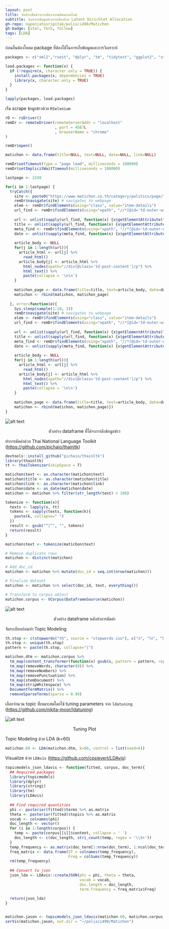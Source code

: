 ```yaml
---
layout: post
title: จับประเด็นข่าวการเมืองจากมติชนออนไลน์
subtitle: วิเคราะห์ข้อมูลข่าวการเมืองด้วย Latent Dirichlet Allocation
gh-repo: naponjatusripitak/polisci490/Matichon
gh-badge: [star, fork, follow]
tags: [LDA]
---
```


ก่อนอื่นต้องโหลด package ที่ต้องใช้ในการเก็บข้อมูลและการวิเคราะห์
```R
packages <- c("xml2","rvest", "dplyr", "tm", "tidytext", "ggplot2", "stopwords", "SnowballC", "tidyverse", "lubridate", "stringr", "httr", "SnowballC", "wdman", "RSelenium", "tcltk", "XML", "topicmodels", "stringi", "LDAvis", "slam", "ldatuning", "kableExtra", "widyr", "igraph", "ggraph", "fmsb", "pander")

load.packages <- function(x) {
  if (!require(x, character.only = TRUE)) {
    install.packages(x, dependencies = TRUE)
    library(x, character.only = TRUE)
  }
}

lapply(packages, load.packages)
```
เริ่ม scrape ข้อมูลข่าวด้วย ```RSelenium```
```R
rD <- rsDriver()
remDr <- remoteDriver(remoteServerAddr = "localhost" 
                      , port = 4567L
                      , browserName = "chrome"
)

remDr$open()

matichon <- data.frame(title=NULL, text=NULL, date=NULL, link=NULL)

remDr$setTimeout(type = "page load", milliseconds = 100000)
remDr$setImplicitWaitTimeout(milliseconds = 100000)

lastpage <- 2249

for(i in 1:lastpage) {
  tryCatch({
    site <- paste0("https://www.matichon.co.th/category/politics/page/",i) # create URL for each page to scrape
    remDr$navigate(site) # navigates to webpage
    elem <- remDr$findElements(using="class", value="item-details")
    url_find <- remDr$findElements(using="xpath", "//*[@id='td-outer-wrap']/div[2]/div/div[4]/div[1]/div/div/div[2]/h3/a")
    
    url <- unlist(sapply(url_find, function(x) {x$getElementAttribute("href")}))
    title <- unlist(sapply(url_find, function(x) {x$getElementAttribute("title")}))
    meta_find <- remDr$findElements(using="xpath", "//*[@id='td-outer-wrap']/div[2]/div/div[4]/div[1]/div/div/div[2]/div[1]/span[2]/time")
    date <- unlist(sapply(meta_find, function(x) {x$getElementAttribute("datetime")}))
    
    article_body <- NULL
    for(j in 1:length(url)){
      article_html <- url[j] %>%
        read_html() 
      article_body[j] <- article_html %>%
        html_nodes(xpath="//div[@class='td-post-content']/p") %>%
        html_text() %>%
        paste(collapse = '\n\n')
    }
    
    matichon_page <- data.frame(title=title, text=article_body, date=date, link=url)
    matichon <- rbind(matichon, matichon_page)
    
  }, error=function(e){
    Sys.sleep(sample(1:10, 1))
    remDr$navigate(site) # navigates to webpage
    elem <- remDr$findElements(using="class", value="item-details")
    url_find <- remDr$findElements(using="xpath", "//*[@id='td-outer-wrap']/div[2]/div/div[4]/div[1]/div/div/div[2]/h3/a")
    
    url <- unlist(sapply(url_find, function(x) {x$getElementAttribute("href")}))
    title <- unlist(sapply(url_find, function(x) {x$getElementAttribute("title")}))
    meta_find <- remDr$findElements(using="xpath", "//*[@id='td-outer-wrap']/div[2]/div/div[4]/div[1]/div/div/div[2]/div[1]/span[2]/time")
    date <- unlist(sapply(meta_find, function(x) {x$getElementAttribute("datetime")}))
    
    article_body <- NULL
    for(j in 1:length(url)){
      article_html <- url[j] %>%
        read_html() 
      article_body[j] <- article_html %>%
        html_nodes(xpath="//div[@class='td-post-content']/p") %>%
        html_text() %>%
        paste(collapse = '\n\n')
    }
    
    matichon_page <- data.frame(title=title, text=article_body, date=date, link=url)
    matichon <- rbind(matichon, matichon_page)})
}
```

![alt text](https://naponjatusripitak.github.io/polisci490/Matichon/datastructure.png)
<p align="center">ตัวอย่าง dataframe ที่ได้จาการดึงข้อมูลข่าว</p>

ทำการตัดคำด้วย Thai National Language Toolkit (https://github.com/pichaio/thainltk)
```R
devtools::install_github("pichaio/thainltk")
library(thainltk)
tt <- thaiTokenizer(skipSpace = T)

matichon$text <- as.character(matichon$text)
matichon$title <- as.character(matichon$title)
matichon$link <- as.character(matichon$link)
matichon$date <- as_date(matichon$date)
matichon <- matichon %>% filter(str_length(text) > 100)

tokenize <- function(x){
  texts <- lapply(x, tt)
  tokens <- sapply(texts, function(k){
    paste(k, collapse=" ")
  })
  result <- gsub("”|“", "", tokens)
  return(result)
}

matichon$text <- tokenize(matichon$text)

# Remove duplicate rows
matichon <- distinct(matichon)

# Add doc_id
matichon <- matichon %>% mutate(doc_id = seq.int(nrow(matichon)))

# Finalize dataset
matichon <- matichon %>% select(doc_id, text, everything())

# Transform to corpus object
matichon.corpus <- VCorpus(DataframeSource(matichon))
```
![alt text](https://naponjatusripitak.github.io/polisci490/Matichon/datastructure2.png)
<p align="center">ตัวอย่าง dataframe หลังทำการตัดคำ</p>

จัดระเบียบก่อนทำ Topic Modeling

```R
th.stop <- c(stopwords("th", source = "stopwords-iso"), c("ที่", "ให้", "ได้", "นี้", "ใช้", "ไม่", "แต่", "รู้", "ฝ่าย", "อยู่", "ผู้", "ไว้","อัน", "ใส่", "ตัว") )
th.stop <- unique(th.stop)
pattern <- paste(th.stop, collapse="|")

matichon.dtm <- matichon.corpus %>% 
  tm_map(content_transformer(function(x) gsub(x, pattern = pattern, replacement = ""))) %>%
  tm_map(removeWords, character(0)) %>%
  tm_map(removeNumbers) %>%
  tm_map(removePunctuation) %>%
  tm_map(stemDocument) %>%
  tm_map(stripWhitespace) %>%
  DocumentTermMatrix() %>%
  removeSparseTerms(sparse = 0.99)
```
เลือกจำนวน topic ที่เหมาะสมโดยใช้ tuning parameters จาก ```ldatuning``` (https://github.com/nikita-moor/ldatuning)

![alt text](https://naponjatusripitak.github.io/polisci490/Matichon/matichontuning.png)
<p align="center">Tuning Plot</p>

Topic Modeling ด้วย LDA (k=60)
```R
matichon.60 <- LDA(matichon.dtm, k=60, control = list(seed=6))
```

Visualize ด้วย ```LDAvis``` (https://github.com/cpsievert/LDAvis)
```R
topicmodels_json_ldavis <- function(fitted, corpus, doc_term){
  ## Required packages
  library(topicmodels)
  library(dplyr)
  library(stringi)
  library(tm)
  library(LDAvis)
  
  ## Find required quantities
  phi <- posterior(fitted)$terms %>% as.matrix
  theta <- posterior(fitted)$topics %>% as.matrix
  vocab <- colnames(phi)
  doc_length <- vector()
  for (i in 1:length(corpus)) {
    temp <- paste(corpus[[i]]$content, collapse = ' ')
    doc_length <- c(doc_length, stri_count(temp, regex = '\\S+'))
  }
  temp_frequency <- as.matrix(doc_term[1:nrow(doc_term), 1:ncol(doc_term)])
  freq_matrix <- data.frame(ST = colnames(temp_frequency),
                            Freq = colSums(temp_frequency))
  rm(temp_frequency)
  
  ## Convert to json
  json_lda <- LDAvis::createJSON(phi = phi, theta = theta,
                                 vocab = vocab,
                                 doc.length = doc_length,
                                 term.frequency = freq_matrix$Freq)
  
  return(json_lda)
}


matichon.jason <- topicmodels_json_ldavis(matichon.60, matichon.corpus, matichon.dtm)
serVis(matichon.jason, out.dir = "~/polisci490/Matichon")
```
<script src="https://naponjatusripitak.github.io/_includes/d3.v3.js"></script>
<script src="https://naponjatusripitak.github.io/_includes/ldavis.js"></script>
<link rel="stylesheet" type="text/css" href="https://naponjatusripitak.github.io/_includes/lda.css">
<div id = "lda"></div>
<script>
      var vis = new LDAvis("#lda", "lda.json");
    </script>



